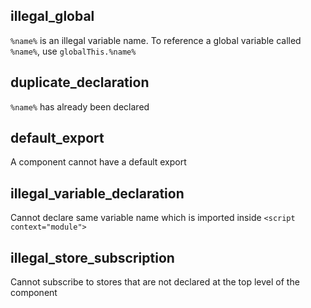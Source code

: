 ## illegal_global

`%name%` is an illegal variable name. To reference a global variable called `%name%`, use `globalThis.%name%`

## duplicate_declaration

`%name%` has already been declared

## default_export

A component cannot have a default export

## illegal_variable_declaration

Cannot declare same variable name which is imported inside `<script context="module">`

## illegal_store_subscription

Cannot subscribe to stores that are not declared at the top level of the component
